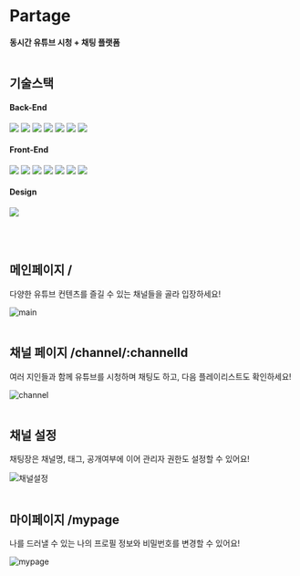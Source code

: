 # Partage

**동시간 유튜브 시청 + 채팅 플랫폼**
<br/>
<br/>

## **기술스택**

#### **Back-End**

<img src="https://img.shields.io/badge/Java-ff4000?style=flat"/> 
<img src="https://img.shields.io/badge/Spring-18d100?style=flat"/> 
<img src="https://img.shields.io/badge/Spring Boot-18d100?style=flat"/> 
<img src="https://img.shields.io/badge/Spring Security-18d100?style=flat"/> 
<img src="https://img.shields.io/badge/MySQL-00b0bd?style=flat"/> 
<img src="https://img.shields.io/badge/Redis-ff0000?style=flat"/> 
<img src="https://img.shields.io/badge/Swagger-15b800?style=flat"/> 
<br/>

#### **Front-End**

<img src="https://img.shields.io/badge/Next.js-000000?style=flat"/> <img src="https://img.shields.io/badge/Typescript-005ADC?style=flat"/>
<img src="https://img.shields.io/badge/Yarn berry-00ccf5?style=flat"/>
<img src="https://img.shields.io/badge/Tailwind CSS-00a3f5?style=flat"/>
<img src="https://img.shields.io/badge/ESLint-7f5cff?style=flat"/>
<img src="https://img.shields.io/badge/Prettier-ff745c?style=flat"/>
<img src="https://img.shields.io/badge/Zustand-ffae00?style=flat"/>
<br/>

#### **Design**

<img src="https://img.shields.io/badge/Figma-ff007b?style=flat"/>

<br/><br/>

## **메인페이지 /**

다양한 유튜브 컨텐츠를 즐길 수 있는 채널들을 골라 입장하세요!

![main](https://github.com/Team-Partage/partage_web/assets/131663155/be9dec2d-cf20-4bc9-8ec2-f1f4c24d98fe)
<br/>
<br/>

## **채널 페이지 /channel/:channelId**

여러 지인들과 함께 유튜브를 시청하며 채팅도 하고, 다음 플레이리스트도 확인하세요!

![channel](https://github.com/Team-Partage/partage_web/assets/131663155/2cd6cec2-ff55-4418-88f1-657c7aecac27)
<br/>
<br/>

## **채널 설정**

채팅장은 채널명, 태그, 공개여부에 이어 관리자 권한도 설정할 수 있어요!

![채널설정](https://github.com/Team-Partage/partage_web/assets/131663155/6c7f5d1a-31da-4cc2-b20c-b03e3c938efd)
<br/>
<br/>

## **마이페이지 /mypage**

나를 드러낼 수 있는 나의 프로필 정보와 비밀번호를 변경할 수 있어요!

![mypage](https://github.com/Team-Partage/partage_web/assets/131663155/8d826348-ff1e-4bc9-94c2-0efca160e29e)

<!--
/ 예찬[@qwqw0414](https://github.com/qwqw0414), 민욱[@
vvxxxxk](https://github.com/vvxxxxk)

/ 시온[@Si-off](https://github.com/Si-off), 예은[@MaraisLee](https://github.com/MaraisLee), 숙희[@sooki88](https://github.com/sooki88) -->
